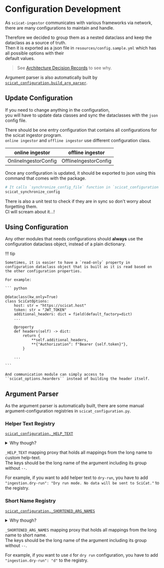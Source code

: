 # Configuration Development

As `scicat-ingestor` communicates with various frameworks via network,
there are many configurations to maintain and handle.

Therefore we decided to group them as a nested dataclass and keep the dataclass as a source of truth.<br>
Then it is exported as a json file in ``resources/config.sample.yml`` which has all possible options with their<br>
default values.
> See [Architecture Decision Records](adrs.md#adr-001-use-dataclass-instead-of-jinja-or-dict-to-create-datasetdata-block-instances) to see why.

Argument parser is also automatically built by [``scicat_configuration.build_arg_parser``](https://github.com/SciCatProject/scicat-ingestor/blob/main/src/scicat_configuration.py).

## Update Configuration

If you need to change anything in the configuration,<br>
you will have to update data classes and sync the dataclasses with the ``json`` config file.

There should be one entry configuration that contains all configurations for the scicat ingestor program.<br>
``online ingestor`` and ``offline ingestor`` use different configuration class.<br>

| online ingestor | offline ingestor |
| --------------- | ---------------- |
| OnlineIngestorConfig | OfflineIngestorConfig |

Once any configuration is updated, it should be exported to json using this command that comes with the package.

``` bash
# It calls `synchronize_config_file` function in `scicat_configuration` module.
scicat_synchronize_config
```

There is also a unit test to check if they are in sync so don't worry about forgetting them.<br>
CI will scream about it...!


## Using Configuration

Any other modules that needs configurations should **always** use the configuration dataclass object, instead of a plain dictionary.

!!! tip

    Sometimes, it is easier to have a `read-only` property in configuration dataclass object that is built as it is read based on the other configuration properties.

    For example:

    ``` python

    @dataclass(kw_only=True)
    class SciCatOptions:
        host: str = "https://scicat.host"
        token: str = "JWT_TOKEN"
        additional_headers: dict = field(default_factory=dict)
        ...

        @property
        def headers(self) -> dict:
            return {
                **self.additional_headers,
                **{"Authorization": f"Bearer {self.token}"},
            }

        ...

    ```

    And communication module can simply access to ``scicat_options.hearders`` instead of building the header itself.


## Argument Parser

As the argument parser is automatically built, there are some manual argument-configuration registries in ``scicat_configuration.py``.

### Helper Text Registry

[``scicat_configuration._HELP_TEXT``](https://github.com/SciCatProject/scicat-ingestor/blob/main/src/scicat_configuration.py)

<details>
    <summary>Why though?</summary>
    Unfortunately dataclass properties docstring cannot be parsed dynamically.<br>
    Therefore we made this registry to add useful help text to certain arguments.<br>
</details>

``_HELP_TEXT`` mapping proxy that holds all mappings from the long name to custom help-text.<br>
The keys should be the long name of the argument including its group without ``--``.

For example, if you want to add helper text to ``dry-run``, you have to add <br>
``"ingestion.dry-run": "Dry run mode. No data will be sent to SciCat."`` to the registry.

### Short Name Registry

[``scicat_configuration._SHORTENED_ARG_NAMES``](https://github.com/SciCatProject/scicat-ingestor/blob/main/src/scicat_configuration.py)

<details>
    <summary>Why though?</summary>
    Most of arguments will be passed to the ingestor from `config file`.<br>
    However `config-file` option can't be passed from the `config file` (obviously).<br>
    To make it more convenient to start the ingestor we wanted to give it a short name.
</details>

``_SHORTENED_ARG_NAMES`` mapping proxy that holds all mappings from the long name to short name.<br>
The keys should be the long name of the argument including its group without ``--``.

For example, if you want to use `d` for `dry run` configuration, you have to add <br>
``"ingestion.dry-run": "d"`` to the registry.

